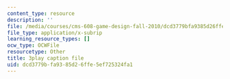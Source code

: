 ```yaml
---
content_type: resource
description: ''
file: /media/courses/cms-608-game-design-fall-2010/dcd3779bfa9385d26ffe5ef725324fa1_68555.srt
file_type: application/x-subrip
learning_resource_types: []
ocw_type: OCWFile
resourcetype: Other
title: 3play caption file
uid: dcd3779b-fa93-85d2-6ffe-5ef725324fa1
---
```

